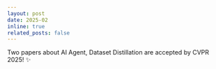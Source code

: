 ```yaml
---
layout: post
date: 2025-02
inline: true
related_posts: false
---
```


Two papers about AI Agent, Dataset Distillation are accepted by CVPR 2025! :sparkles:
